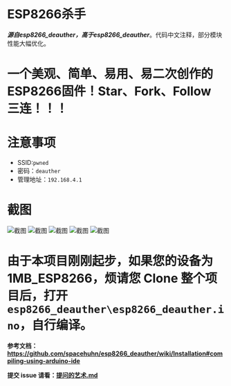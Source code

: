 # ESP8266杀手
***源自esp8266_deauther，高于esp8266_deauther***。代码中文注释，部分模块性能大幅优化。
# 一个美观、简单、易用、易二次创作的ESP8266固件！Star、Fork、Follow 三连！！！
# 注意事项
+ SSID:`pwned`
+ 密码：`deauther`
+ 管理地址：`192.168.4.1`

# 截图

![截图](http://www.tzr.me/images/2019/01/29/0.png)
![截图](http://www.tzr.me/images/2019/01/29/1.png)
![截图](http://www.tzr.me/images/2019/01/29/2.png)
![截图](http://www.tzr.me/images/2019/01/29/3.png)
![截图](http://www.tzr.me/images/2019/01/29/4.png)

# 由于本项目刚刚起步，如果您的设备为1MB_ESP8266，烦请您 Clone 整个项目后，打开`esp8266_deauther\esp8266_deauther.ino`，自行编译。
**参考文档：https://github.com/spacehuhn/esp8266_deauther/wiki/Installation#compiling-using-arduino-ide**

**提交 issue 请看：[提问的艺术.md](https://github.com/voltachan/esp8266killer/blob/master/%E6%8F%90%E9%97%AE%E7%9A%84%E8%89%BA%E6%9C%AF.md)**

